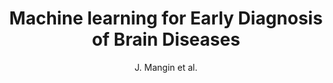 ---
cat: gaia
subcat: architecture
bestof: false
author: J. Mangin et al.
title: Machine learning for Early Diagnosis of Brain Diseases
year: 2007
type: misc
---